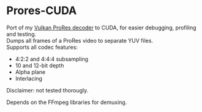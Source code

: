 # Prores-CUDA

Port of my [Vulkan ProRes decoder](https://github.com/averne/FFmpeg/tree/vk-proresdec) to CUDA, for easier debugging, profiling and testing.  
Dumps all frames of a ProRes video to separate YUV files.  
Supports all codec features:
- 4:2:2 and 4:4:4 subsampling
- 10 and 12-bit depth
- Alpha plane
- Interlacing

Disclaimer: not tested thorougly.

Depends on the FFmpeg libraries for demuxing.
